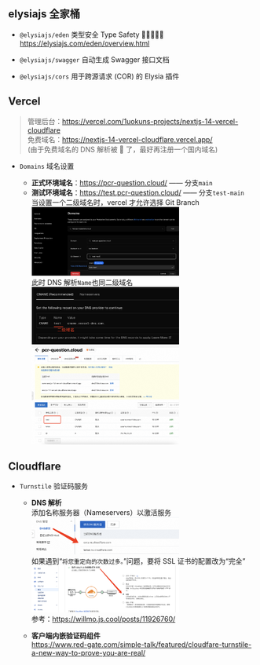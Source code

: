 ## elysiajs 全家桶

- `@elysiajs/eden` 类型安全 Type Safety 🌟🌟🌟🌟🌟
  <br/>https://elysiajs.com/eden/overview.html

- `@elysiajs/swagger` 自动生成 Swagger 接口文档

- `@elysiajs/cors` 用于跨源请求 (COR) 的 Elysia 插件

## Vercel

> 管理后台：https://vercel.com/1uokuns-projects/nextjs-14-vercel-cloudflare<br/>
> 免费域名：https://nextjs-14-vercel-cloudflare.vercel.app/<br/>
> (由于免费域名的 DNS 解析被 🧱 了，最好再注册一个国内域名)

- `Domains` 域名设置

  - **正式环境域名**：https://pcr-question.cloud/ —— 分支`main`
  - **测试环境域名**：https://test.pcr-question.cloud/ —— 分支`test-main`
    <br/>当设置一个二级域名时，vercel 才允许选择 Git Branch
    <br/><img src="public/images/domain-setting.png" width="300"/>
    <br/>此时 DNS 解析`Name`也同二级域名
    <br/><img src="public/images/cname-vercel.png" width="300"/>
    <br/><img src="public/images/cname-aliyun.png" width="300"/>

## Cloudflare

- `Turnstile` 验证码服务

  - **DNS 解析**
    <br/>添加名称服务器（Nameservers）以激活服务
    <br/><img src="public/images/Cloudflare-nameservers.png" width="300"/>
    <br/>如果遇到“`将您重定向的次数过多。`”问题，要将 SSL 证书的配置改为“完全”
    <br/><img src="public/images/Cloudflare-SSL-setting.png" width="300">
    <br/>参考：https://willmo.js.cool/posts/11926760/

  - **客户端内嵌验证码组件**
    <br/>https://www.red-gate.com/simple-talk/featured/cloudfare-turnstile-a-new-way-to-prove-you-are-real/
